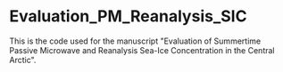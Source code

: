 # Evaluation_PM_Reanalysis_SIC
This is the code used for the manuscript "Evaluation of Summertime Passive Microwave and Reanalysis Sea-Ice Concentration in the Central Arctic".
